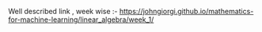 Well described link , week wise :- https://johngiorgi.github.io/mathematics-for-machine-learning/linear_algebra/week_1/
